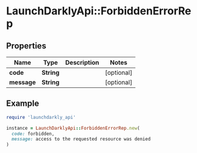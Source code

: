 # LaunchDarklyApi::ForbiddenErrorRep

## Properties

| Name | Type | Description | Notes |
| ---- | ---- | ----------- | ----- |
| **code** | **String** |  | [optional] |
| **message** | **String** |  | [optional] |

## Example

```ruby
require 'launchdarkly_api'

instance = LaunchDarklyApi::ForbiddenErrorRep.new(
  code: forbidden,
  message: access to the requested resource was denied
)
```

